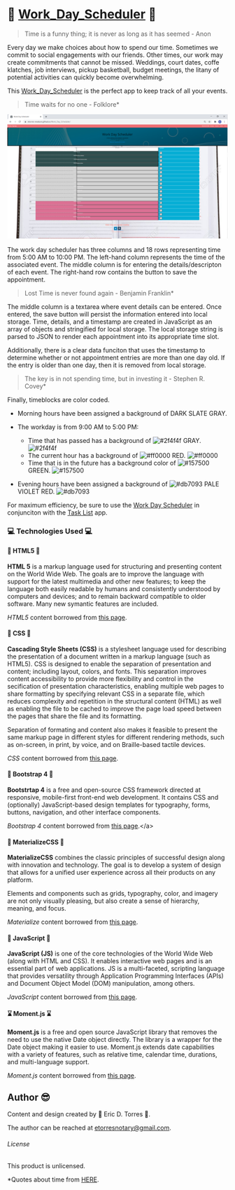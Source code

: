 # :calendar: [Work_Day_Scheduler](https://etorres-revature.github.io/Work_Day_Scheduler/) :calendar:

> Time is a funny thing; it is never as long as it has seemed - Anon

Every day we make choices about how to spend our time.  Sometimes we commit to social engagements with our friends.  Other times, our work may create commitments that cannot be missed.  Weddings, court dates, coffe klatches, job interviews, pickup basketball, budget meetings, the litany of potential activities can quickly become overwhelming.  

This [Work_Day_Scheduler](https://etorres-revature.github.io/Work_Day_Scheduler/) is the perfect app to keep track of all your events.

> Time waits for no one - Folklore*

![Work Day Scheduler](./assets/images/screenshots/work-day-scheduler.png)

The work day scheduler has three columns and 18 rows representing time from 5:00 AM to 10:00 PM.  The left-hand column represents the time of the associated event.  The middle column is for entering the details/descripton of each event.  The right-hand row contains the button to save the appointment.

> Lost Time is never found again - Benjamin Franklin*

The middle column is a textarea where event details can be entered.  Once entered, the save button will persist the information entered into local storage.  Time, details, and a timestamp are created in JavaScript as an array of objects and stringified for local storage.  The local storage string is parsed to JSON to render each appointment into its appropriate time slot.  

Additionally, there is a clear data funciton that uses the timestamp to determine whether or not appointment entries are more than one day old.  If the entry is older than one day, then it is removed from local storage. 

> The key is in not spending time, but in investing it - Stephen R. Covey*

Finally, timeblocks are color coded.  

* Morning hours have been assigned a background of DARK SLATE GRAY.  

* The workday is from 9:00 AM to 5:00 PM:

    * Time that has passed has a background of ![#2f4f4f](https://placehold.it/18/2f4f4f?text=+) GRAY. ![#2f4f4f](https://placehold.it/18/2f4f4f?text=+)
    * The current hour has a background of ![#ff0000](https://placehold.it/18/ff0000?text=+) RED. ![#ff0000](https://placehold.it/18/ff0000?text=+)
    * Time that is in the future has a background color of ![#157500](https://placehold.it/18/15750?text=+) GREEN. ![#157500](https://placehold.it/18/15750?text=+)

* Evening hours have been assigned a background of ![#db7093](https://placehold.it/18/db7093?text=+) PALE VIOLET RED. ![#db7093](https://placehold.it/18/db7093?text=+)

For maximum efficiency, be sure to use the [Work Day Scheduler](https://etorres-revature.github.io/Work_Day_Scheduler/) in conjunciton with the [Task List](https://etorres-revature.github.io/To_Do-Local_Storage/) app.

### :computer: Technologies Used :computer:

#### :memo: HTML5 :memo:

**HTML 5** is a markup language used for structuring and presenting content on the World Wide Web.  The goals are to improve the language with support for the latest multimedia and other new features; to keep the language both easily readable by humans and consistently understood by computers and devices; and to remain backward compatible to older software.  Many new symantic features are included.

*HTML5* content borrowed from <a target="_blank" rel="noopener noreferrer">[this page](https://en.wikipedia.org/wiki/HTML5).</a>

#### :art: CSS :art:

**Cascading Style Sheets (CSS)** is a stylesheet language used for describing the presentation of a document written in a markup language (such as HTML5).  CSS is designed to enable the separation of presentation and content; including layout, colors, and fonts.  This separation improves content accessibility to provide more flexibility and control in the secification of presentation characteristics, enabling multiple web pages to share formatting by specifying relevant CSS in a separate file, which reduces complexity and repetition in the structural content (HTML) as well as enabling the file to be cached to improve the page load speed between the pages that share the file and its formatting.

Separation of formating and content also makes it feasible to present the same markup page in different styles for different rendering methods, such as on-screen, in print, by voice, and on Braille-based tactile devices. 

*CSS* content borrowed from <a target="_blank" rel="noopener noreferrer">[this page](https://en.wikipedia.org/wiki/Cascading_Style_Sheets).</a>

#### :shoe: Bootstrap 4 :shoe:

**Bootstrtap 4** is a free and open-source CSS framework directed at responsive, mobile-first front-end web development.  It contains CSS and (optionally) JavaScript-based design templates for typography, forms, buttons, navigation, and other interface components.  

*Bootstrap 4* content borrowed from <a target="_blank" rel="noopener noreferrer">[this page](https://en.wikipedia.org/wiki/Bootstrap_(front-end_framework)).</a>

#### :page_with_curl: MaterializeCSS :page_with_curl:

**MaterializeCSS** combines the classic principles of successful design along with innovation and technology. The goal is to develop a system of design that allows for a unified user experience across all their products on any platform.

Elements and components such as grids, typography, color, and imagery are not only visually pleasing, but also create a sense of hierarchy, meaning, and focus. 

*Materialize* content borrowed from <a target="_blank" rel="noopener noreferrer">[this page](https://materializecss.com/about.html).</a>

#### :sparkler: JavaScript :sparkler:

**JavaScript (JS)** is one of the core technologies of the World Wide Web (along with HTML and CSS). It enables interactive web pages and is an essential part of web applications.  JS is a multi-faceted, scripting language that provides versatility through Application Programming Interfaces (APIs) and Document Object Model (DOM) manipulation, among others.

*JavaScript* content borrowed from <a target="_blank" rel="noopener noreferrer">[this page](https://en.wikipedia.org/wiki/JavaScript).</a>

#### :hourglass: Moment.js :hourglass:

**Moment.js** is a free and open source JavaScript library that removes the need to use the native Date object directly.  The library is a wrapper for the Date object making it easier to use.  Moment.js extends date capabilities with a variety of features, such as relative time, calendar time, durations, and multi-language support.  

*Moment.js* content borrowed from <a target="_blank" rel="noopener noreferrer">[this page](https://www.webfx.com/blog/web-design/javascript-dates-moment-js/).

## Author :sunglasses:

Content and design created by :green_heart: Eric D. Torres :green_heart:.  

The author can be reached at etorresnotary@gmail.com. 

###### License

This product is unlicensed.

*Quotes about time from [HERE](https://www.actitime.com/time-management/best-time-quotes/).